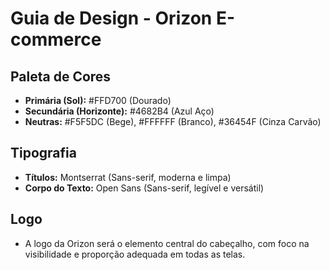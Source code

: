 # Guia de Design - Orizon E-commerce

## Paleta de Cores
- **Primária (Sol):** #FFD700 (Dourado)
- **Secundária (Horizonte):** #4682B4 (Azul Aço)
- **Neutras:** #F5F5DC (Bege), #FFFFFF (Branco), #36454F (Cinza Carvão)

## Tipografia
- **Títulos:** Montserrat (Sans-serif, moderna e limpa)
- **Corpo do Texto:** Open Sans (Sans-serif, legível e versátil)

## Logo
- A logo da Orizon será o elemento central do cabeçalho, com foco na visibilidade e proporção adequada em todas as telas.

